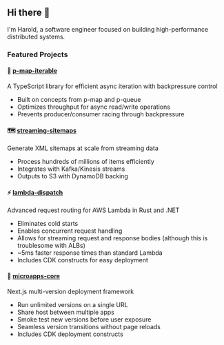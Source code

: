 ## Hi there 👋

I'm Harold, a software engineer focused on building high-performance distributed systems.

### Featured Projects

#### 🔄 [p-map-iterable](https://github.com/shutterstock/p-map-iterable)
A TypeScript library for efficient async iteration with backpressure control
- Built on concepts from p-map and p-queue
- Optimizes throughput for async read/write operations
- Prevents producer/consumer racing through backpressure

#### 🗺️ [streaming-sitemaps](https://github.com/shutterstock/streaming-sitemaps)
Generate XML sitemaps at scale from streaming data
- Process hundreds of millions of items efficiently
- Integrates with Kafka/Kinesis streams
- Outputs to S3 with DynamoDB backing

#### ⚡ [lambda-dispatch](https://github.com/pwrdrvr/lambda-dispatch)
Advanced request routing for AWS Lambda in Rust and .NET
- Eliminates cold starts
- Enables concurrent request handling
- Allows for streaming request and response bodies (although this is troublesome with ALBs)
- ~5ms faster response times than standard Lambda
- Includes CDK constructs for easy deployment

#### 🚀 [microapps-core](https://github.com/pwrdrvr/microapps-core)
Next.js multi-version deployment framework
- Run unlimited versions on a single URL
- Share host between multiple apps
- Smoke test new versions before user exposure
- Seamless version transitions without page reloads
- Includes CDK deployment constructs